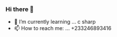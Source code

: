 ### Hi there 👋
- 🌱 I’m currently learning ... c sharp
- 📫 How to reach me: ... +233246893416
<!--
**ltattrah/ltattrah** is a ✨ _special_ ✨ repository because its `README.md` (this file) appears on your GitHub profile.

Here are some ideas to get you started:

- 🔭 I’m currently working on ... 
- 🌱 I’m currently learning ... c sharp
- 👯 I’m looking to collaborate on ...
- 🤔 I’m looking for help with ...
- 💬 Ask me about ...
- 📫 How to reach me: ... 0246893416
- 😄 Pronouns: ...
- ⚡ Fun fact: ...
-->
